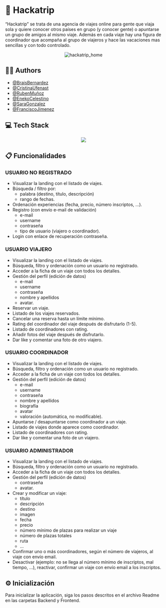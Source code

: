 # 💬 Hackatrip

“Hackatrip” se trata de una agencia de viajes online para gente que viaja sola y quiere conocer otros países en grupo (y conocer gente) o apuntarse un grupo de amigos al mismo viaje. Además en cada viaje hay una figura de coordinador que acompaña al grupo de viajeros y hace las vacaciones mas sencillas y con todo controlado.

<div align="center">
  <img src="https://i.imgur.com/dfJ01Y6.png" alt="hackatrip_home">
</div>

## 👩‍💻 Authors

- [@BraisBernardez](https://github.com/braissgz)
- [@CristinaUfenast](https://github.com/cristinaufenast)
- [@RubenMuñoz](https://github.com/rumupadev)
- [@EnekoCelestino](https://github.com/Enekobass)
- [@SaraGonzalez](https://github.com/SaraRamrez)
- [@FranciscoJimenez](https://github.com/FranJimenezCriado)

## 💻 Tech Stack

<p align="center">
    <img src="https://skillicons.dev/icons?i=figma,ps,js,html,css,mysql,nodejs,postman,react,github,git,vscode&theme=light" />
</p>

## 📋 Funcionalidades

### USUARIO NO REGISTRADO

- Visualizar la landing con el listado de viajes.
- Búsqueda / filtro por:
  - palabra (destino, título, descripción)
  - rango de fechas.
- Ordenación experiencias (fecha, precio, número inscriptos, …).
- Registro (con envío e-mail de validación)
  - e-mail
  - username
  - contraseña
  - tipo de usuario (viajero o coordinador).
- Login con enlace de recuperación contraseña.

### USUARIO VIAJERO

- Visualizar la landing con el listado de viajes.
- Búsqueda, filtro y ordenación como un usuario no registrado.
- Acceder a la ficha de un viaje con todos los detalles.
- Gestión del perfil (edición de datos)
  - e-mail
  - username
  - contraseña
  - nombre y apellidos
  - avatar.
- Reservar un viaje.
- Listado de los viajes reservados.
- Cancelar una reserva hasta un límite mínimo.
- Rating del coordinador del viaje después de disfrutarlo (1-5).
- Listado de coordinadores con rating.
- Añadir fotos del viaje después de disfrutarlo.
- Dar like y comentar una foto de otro viajero.

### USUARIO COORDINADOR

- Visualizar la landing con el listado de viajes.
- Búsqueda, filtro y ordenación como un usuario no registrado.
- Acceder a la ficha de un viaje con todos los detalles.
- Gestión del perfil (edición de datos)
  - e-mail
  - username
  - contraseña
  - nombre y apellidos
  - biografía
  - avatar
  - valoración (automática, no modificable).
- Apuntarse / desapuntarse como coordinador a un viaje.
- Listado de viajes donde aparece como coordinador.
- Listado de coordinadores con rating.
- Dar like y comentar una foto de un viajero.

### USUARIO ADMINISTRADOR

- Visualizar la landing con el listado de viajes.
- Búsqueda, filtro y ordenación como un usuario no registrado.
- Acceder a la ficha de un viaje con todos los detalles.
- Gestión del perfil (edición de datos)
  - contraseña
  - avatar.
- Crear y modificar un viaje:
  - título
  - descripción
  - destino
  - imagen
  - fecha
  - precio
  - número mínimo de plazas para realizar un viaje
  - número de plazas totales
  - ruta
  - …
- Confirmar uno o más coordinadores, según el número de viajeros, al viaje con envío
  email.
- Desactivar (ejemplo: no se llega al número mínimo de inscriptos, mal tiempo, …),
  reactivar, confirmar un viaje con envío email a los inscriptos.

## ⚙ Inicialización

Para inicializar la aplicación, siga los pasos descritos en el archivo Readme en las carpetas Backend y Frontend.
